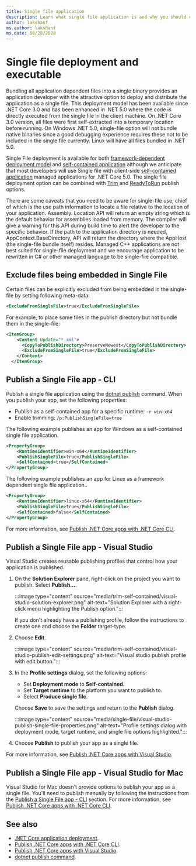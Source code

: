 ```yaml
---
title: Single file application
description: Learn what single file application is and why you should consider using this application deployment model.
author: lakshanf
ms.author: lakshanf
ms.date: 08/28/2020
---
```

# Single file deployment and executable

Bundling all application dependent files into a single binary provides an application developer with the attractive option to deploy and distribute the application as a single file. This deployment model has been available since .NET Core 3.0 and has been enhanced in .NET 5.0 where the code is directly executed from the single file in the client machine. On .NET Core 3.0 version, all files were first self-extracted into a temporary location before running. On Windows .NET 5.0, single-file option will not bundle native binaries since a good debugging experience requires these not to be included in the single file currently. Linux will have all files bundled in .NET 5.0.

Single File deployment is available for both [framework-dependent deployment model](index.md#publish-framework-dependent) and [self-contained application](index.md#publish-self-contained) although we anticipate that most developers will use Single file with client-side [self-contained application](index.md#publish-self-contained) managed applications for .NET Core 5.0. The single file deployment option can be combined with [Trim](trim-self-contained.md) and [ReadyToRun](../tools/dotnet-publish.md) publish options.

There are some caveats that you need to be aware for single-file use, chief of which is the use path information to locate a file relative to the location of your application. Assembly. Location API will return an empty string which is the default behavior for assemblies loaded from memory. The compiler will give a warning for this API during build time to alert the developer to the specific behavior. If the path to the application directory is needed, AppContext.BaseDirectory, API will return the directory where the AppHost (the single-file bundle itself) resides. Managed C++ applications are not best suited for single-file deployment and we encourage application to be rewritten in C# or other managed language to be single-file compatible.

## Exclude files being embedded in Single File

Certain files can be explicitly excluded from being embedded in the single-file by setting following meta-data:

```xml
<ExcludeFromSingleFile>true</ExcludeFromSingleFile>
```

For example, to place some files in the publish directory but not bundle them in the single-file:

```xml
<ItemGroup>
    <Content Update="*.xml">
      <CopyToPublishDirectory>PreserveNewest</CopyToPublishDirectory>
      <ExcludeFromSingleFile>true</ExcludeFromSingleFile>
    </Content>
  </ItemGroup>

```

## Publish a Single File app - CLI

Publish a single file application using the [dotnet publish](../tools/dotnet-publish.md) command. When you publish your app, set the following properties:

- Publish as a self-contained app for a specific runtime: `-r win-x64`
- Enable trimming: `/p:PublishSingleFile=true`

The following example publishes an app for Windows as a self-contained single file application.

```xml
<PropertyGroup>
    <RuntimeIdentifier>win-x64</RuntimeIdentifier>
    <PublishSingleFile>true</PublishSingleFile>
    <SelfContained>true</SelfContained>
</PropertyGroup>
```

The following example publishes an app for Linux as a framework dependent single file application..

```xml
<PropertyGroup>
    <RuntimeIdentifier>linux-x64</RuntimeIdentifier>
    <PublishSingleFile>true</PublishSingleFile>
    <SelfContained>false</SelfContained>
</PropertyGroup>
```

For more information, see [Publish .NET Core apps with .NET Core CLI](deploy-with-cli.md).

## Publish a Single File app - Visual Studio

Visual Studio creates reusable publishing profiles that control how your application is published.

01. On the **Solution Explorer** pane, right-click on the project you want to publish. Select **Publish...**.

    :::image type="content" source="media/trim-self-contained/visual-studio-solution-explorer.png" alt-text="Solution Explorer with a right-click menu highlighting the Publish option.":::

    If you don't already have a publishing profile, follow the instructions to create one and choose the **Folder** target-type.

01. Choose **Edit**.

    :::image type="content" source="media/trim-self-contained/visual-studio-publish-edit-settings.png" alt-text="Visual studio publish profile with edit button.":::

01. In the **Profile settings** dialog, set the following options:

    - Set **Deployment mode** to **Self-contained**.
    - Set **Target runtime** to the platform you want to publish to.
    - Select **Produce single file**.

    Choose **Save** to save the settings and return to the **Publish** dialog.

    :::image type="content" source="media/single-file/visual-studio-publish-single-file-properties.png" alt-text="Profile settings dialog with deployment mode, target runtime, and single file options highlighted.":::

01. Choose **Publish** to publish your app as a single file.

For more information, see [Publish .NET Core apps with Visual Studio](deploy-with-vs.md).

## Publish a Single File app - Visual Studio for Mac

Visual Studio for Mac doesn't provide options to publish your app as a single file. You'll need to publish manually by following the instructions from the [Publish a Single File app - CLI](#publish-a-single-file-app---cli) section. For more information, see [Publish .NET Core apps with .NET Core CLI](deploy-with-cli.md).

## See also

- [.NET Core application deployment](index.md).
- [Publish .NET Core apps with .NET Core CLI](deploy-with-cli.md).
- [Publish .NET Core apps with Visual Studio](deploy-with-vs.md).
- [dotnet publish command](../tools/dotnet-publish.md).
